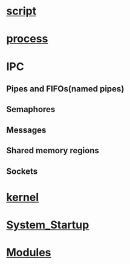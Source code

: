 # [script](script.md)

# [process](process.md)

# IPC

## Pipes and FIFOs(named pipes)

## Semaphores

## Messages

## Shared memory regions

## Sockets

# [kernel](kernel.md)

# [System_Startup](System_Startup.md)

# [Modules](Modules.md)

